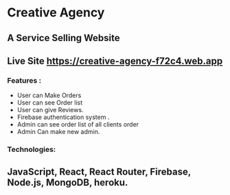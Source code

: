 # Creative Agency  
## A Service Selling Website 

## Live Site https://creative-agency-f72c4.web.app

### Features : 

- 	User can Make Orders
-   User can see Order list
-   User can give Reviews.
- 	Firebase authentication system .
- 	Admin can see order list of all clients order
-   Admin Can make new admin. 
  
### Technologies: 
## JavaScript, React, React Router, Firebase, Node.js, MongoDB, heroku.
